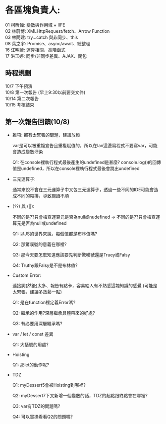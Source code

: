 # 各區塊負責人: 

01 柯昕翰: 變數與作用域 + IIFE  
02 林蔚博: XMLHttpRequest/fetch、Arrow Function  
03 林閎建: try…​catch 與非同步、this  
08 葉之宇: Promise、async/await、總整理  
16 江明諺: 運算相關、高階函式  
17 洪玉婷: 同步/非同步差異、AJAX、閉包  

## 時程規劃
10/7 下午預演  
10/8 第一次報告 (早上9:30以前要交文件)  
10/14 第二次報告  
10/15 考核結束  

## 第一次報告回饋(10/8)
- 雜項:
    都有太緊張的問題，建議放鬆

    var是可以被重複宣告且重複賦值的，所以在Ian這邊寫程式不要寫var，可能會造成變數汙染

    Q1: 在console裡執行程式最後產生的undefined是甚麼?
    console.log()的回傳值是undefined，所以在console裡執行程式最後會跳出undefined

- 三元運算子: 

    通常來說不會在三元運算子中又包三元運算子，透過一些不同的IDE可能會造成不同的縮排，導致閱讀不順

- (??) 與 (||):

    不同的是??只會檢查運算元是否為null或nudefined -> 不同的是??只會檢查運算元是否為null或undefined

    Q1: 以JS的世界來說，每個值都是布林值嗎?

    Q2: 那驚嘆號的意義在哪裡?

    Q3: 那今天要怎麼知道應該要先判斷驚嘆號還是Truey或Falsy

    Q4: Truthy跟Falsy是不是布林值?

- Custom Error:

    連接詞(然後)太多、報告有點卡，容易給人有不熟悉這塊知識的感覺
    (可能是太緊張，建議多放鬆一點)

    Q1: 是在function裡定義Error嗎?

    Q2: 繼承的作用?深層繼承具體帶來的好處?

    Q3: 有必要用深層繼承嗎?

- var / let / const 差異

    Q1: 大括號的用處?


- Hoisting

    Q1: 那let的動作呢?

- TDZ

    Q1: myDessert5會被Hoisting到哪裡?

    Q2: myDessert7下又新增一個變數的話，TDZ的起點跟終點會在哪裡?

    Q3: var有TDZ的問題嗎?

    Q4: 可以實操看看Q2的問題嗎?



